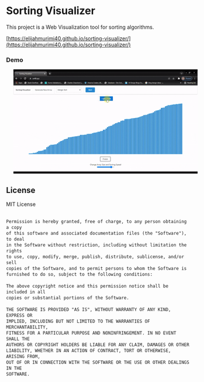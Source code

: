 # Sorting Visualizer

This project is a Web Visualization tool for sorting algorithms.

[https://elijahmurimi40.github.io/sorting-visualizer/](https://elijahmurimi40.github.io/sorting-visualizer/)

### Demo
<img 
	src="demo/sv40.gif" 
	alt="Demo" hspace="20" />

## License

MIT License

```Copyright (c) 2021 fortie40

Permission is hereby granted, free of charge, to any person obtaining a copy
of this software and associated documentation files (the "Software"), to deal
in the Software without restriction, including without limitation the rights
to use, copy, modify, merge, publish, distribute, sublicense, and/or sell
copies of the Software, and to permit persons to whom the Software is
furnished to do so, subject to the following conditions:

The above copyright notice and this permission notice shall be included in all
copies or substantial portions of the Software.

THE SOFTWARE IS PROVIDED "AS IS", WITHOUT WARRANTY OF ANY KIND, EXPRESS OR
IMPLIED, INCLUDING BUT NOT LIMITED TO THE WARRANTIES OF MERCHANTABILITY,
FITNESS FOR A PARTICULAR PURPOSE AND NONINFRINGEMENT. IN NO EVENT SHALL THE
AUTHORS OR COPYRIGHT HOLDERS BE LIABLE FOR ANY CLAIM, DAMAGES OR OTHER
LIABILITY, WHETHER IN AN ACTION OF CONTRACT, TORT OR OTHERWISE, ARISING FROM,
OUT OF OR IN CONNECTION WITH THE SOFTWARE OR THE USE OR OTHER DEALINGS IN THE
SOFTWARE.
